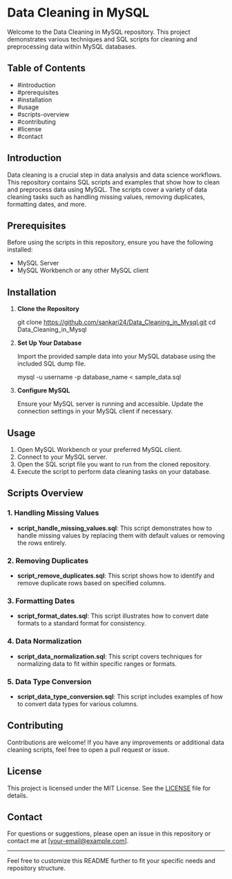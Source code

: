 # Data Cleaning in MySQL

Welcome to the Data Cleaning in MySQL repository. This project demonstrates various techniques and SQL scripts for cleaning and preprocessing data within MySQL databases.

## Table of Contents

- #introduction
- #prerequisites
- #installation
- #usage
- #scripts-overview
- #contributing
- #license
- #contact

## Introduction

Data cleaning is a crucial step in data analysis and data science workflows. This repository contains SQL scripts and examples that show how to clean and preprocess data using MySQL. The scripts cover a variety of data cleaning tasks such as handling missing values, removing duplicates, formatting dates, and more.

## Prerequisites

Before using the scripts in this repository, ensure you have the following installed:

- MySQL Server
- MySQL Workbench or any other MySQL client

## Installation

1. **Clone the Repository**


   git clone https://github.com/sankari24/Data_Cleaning_in_Mysql.git
   cd Data_Cleaning_in_Mysql
   

2. **Set Up Your Database**

   Import the provided sample data into your MySQL database using the included SQL dump file.


   mysql -u username -p database_name < sample_data.sql
   

3. **Configure MySQL**

   Ensure your MySQL server is running and accessible. Update the connection settings in your MySQL client if necessary.

## Usage

1. Open MySQL Workbench or your preferred MySQL client.
2. Connect to your MySQL server.
3. Open the SQL script file you want to run from the cloned repository.
4. Execute the script to perform data cleaning tasks on your database.

## Scripts Overview

### 1. Handling Missing Values

- **script_handle_missing_values.sql**: This script demonstrates how to handle missing values by replacing them with default values or removing the rows entirely.

### 2. Removing Duplicates

- **script_remove_duplicates.sql**: This script shows how to identify and remove duplicate rows based on specified columns.

### 3. Formatting Dates

- **script_format_dates.sql**: This script illustrates how to convert date formats to a standard format for consistency.

### 4. Data Normalization

- **script_data_normalization.sql**: This script covers techniques for normalizing data to fit within specific ranges or formats.

### 5. Data Type Conversion

- **script_data_type_conversion.sql**: This script includes examples of how to convert data types for various columns.

## Contributing

Contributions are welcome! If you have any improvements or additional data cleaning scripts, feel free to open a pull request or issue.

## License

This project is licensed under the MIT License. See the [LICENSE](LICENSE) file for details.

## Contact

For questions or suggestions, please open an issue in this repository or contact me at [your-email@example.com].

---

Feel free to customize this README further to fit your specific needs and repository structure.
